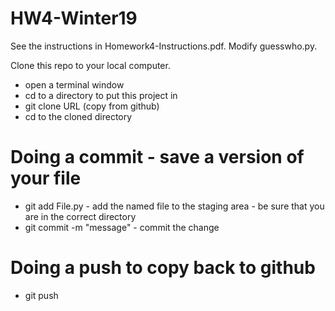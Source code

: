 # HW4-Winter19

See the instructions in Homework4-Instructions.pdf.  Modify guesswho.py.  

Clone this repo to your local computer.

- open a terminal window
- cd to a directory to put this project in
- git clone URL (copy from github)
- cd to the cloned directory

# Doing a commit - save a version of your file
- git add File.py  - add the named file to the staging area - be sure that you are in the correct directory
- git commit -m "message" - commit the change

# Doing a push to copy back to github
- git push 
